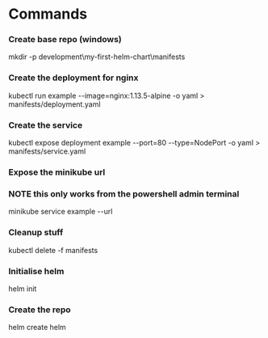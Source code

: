 # Commands

### Create base repo (windows)
mkdir -p development\my-first-helm-chart\manifests

### Create the deployment for nginx
kubectl run example --image=nginx:1.13.5-alpine -o yaml > manifests/deployment.yaml

### Create the service
kubectl expose deployment example --port=80 --type=NodePort -o yaml > manifests/service.yaml

### Expose the minikube url
### NOTE this only works from the powershell admin terminal
minikube service example --url

### Cleanup stuff
kubectl delete -f manifests

### Initialise helm
helm init

### Create the repo
helm create helm

